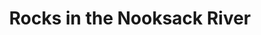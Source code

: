 ---
title: "Rocks in the Nooksack River"
picture: "/assets/camera-roll/2018/03/2018-03-06-rocks-in-the-nooksack-river/20180306_194743966_iOS.jpg"
thumbnail: "/assets/camera-roll/2018/03/2018-03-06-rocks-in-the-nooksack-river/20180306_194743966_iOS-thumbnail.jpg"
tags:
  - Nooksack River
  - photograph  
---